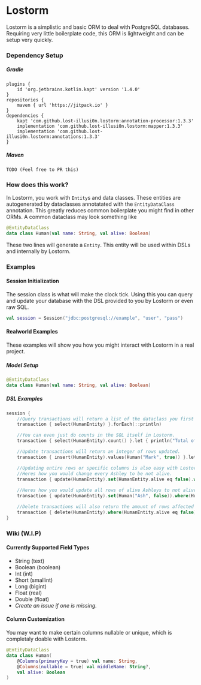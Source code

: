 # Lostorm
Lostorm is a simplistic and basic ORM to deal with PostgreSQL databases. Requiring very little boilerplate code, this ORM is lightweight and can be setup very quickly.
### Dependency Setup
##### Gradle
```
plugins {
    id 'org.jetbrains.kotlin.kapt' version '1.4.0'
}
repositories {
    maven { url 'https://jitpack.io' }
}
dependencies {
    kapt 'com.github.lost-illusi0n.lostorm:annotation-processor:1.3.3'
    implementation 'com.github.lost-illusi0n.lostorm:mapper:1.3.3'
    implementation 'com.github.lost-illusi0n.lostorm:annotations:1.3.3'
}
```
##### Maven
```
TODO (Feel free to PR this)
```
### How does this work?
In Lostorm, you work with ``Entity``s and data classes. These entities are autogenerated by dataclasses annotatated with the ``EntityDataClass`` annotation. This greatly reduces common boilerplate you might find in other ORMs. A common dataclass may look something like
```kotlin
@EntityDataClass
data class Human(val name: String, val alive: Boolean)
```
These two lines will generate a ``Entity``. This entity will be used within DSLs and internally by Lostorm.
### Examples
#### Session Initialization
The session class is what will make the clock tick. Using this you can query and update your database with the DSL provided to you by Lostorm or even raw SQL.
```kotlin
val session = Session("jdbc:postgresql://example", "user", "pass")
```
#### Realworld Examples
These examples will show you how you might interact with Lostorm in a real project.
##### Model Setup
```kotlin
@EntityDataClass
data class Human(val name: String, val alive: Boolean)
```
##### DSL Examples
```kotlin
session {
    //Query transactions will return a list of the dataclass you first made, making it easy to work with the results.
    transaction { select(HumanEntity) }.forEach(::println)

    //You can even just do counts in the SQL itself in Lostorm.
    transaction { select(HumanEntity).count() }.let { println("Total of $it humans!") }

    //Update transactions will return an integer of rows updated.
    transaction { insert(HumanEntity).values(Human("Mark", true)) }.let { println("Inserted $it rows!")}

    //Updating entire rows or specific columns is also easy with Lostorm.
    //Heres how you would change every Ashley to be not alive.
    transaction { update(HumanEntity).set(HumanEntity.alive eq false).where(HumanEntity.name eq "Ashley") }.let { println("$it Ashley(s) are now dead!") }
    
    //Heres how you would update all rows of alive Ashleys to not alive Ashs
    transaction { update(HumanEntity).set(Human("Ash", false)).where(Human("Ashley", true)) }

    //Delete transactions will also return the amount of rows affected
    transaction { delete(HumanEntity).where(HumanEntity.alive eq false) }.let { println("$it rows deleted!") }
}
```
### Wiki (W.I.P)
#### Currently Supported Field Types
- String (text)
- Boolean (boolean)
- Int (int)
- Short (smallint)
- Long (bigint)
- Float (real)
- Double (float)
- *Create an issue if one is missing.*
#### Column Customization
You may want to make certain columns nullable or unique, which is completaly doable with Lostorm.
```kotlin
@EntityDataClass
data class Human(
    @Columns(primaryKey = true) val name: String, 
    @Columns(nullable = true) val middleName: String?, 
    val alive: Boolean
)
```
